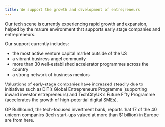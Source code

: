 ```yaml
---
title: We support the growth and development of entrepreneurs
---
```


Our tech scene is currently experiencing rapid growth and expansion, helped by the mature environment that supports early stage companies and entrepreneurs.

Our support currently includes:

- the most active venture capital market outside of the US
- a vibrant business angel community
- more than 30 well-established accelerator programmes across the country
- a strong network of business mentors

Valuations of early-stage companies have increased steadily due to initiatives such as DIT’s Global Entrepreneurs Programme (supporting inward investor entrepreneurs) and TechCityUK’s Future Fifty Programme (accelerates the growth of high-potential digital SMEs).
 
GP Bullhound, the tech-focused investment bank, reports that 17 of the 40 unicorn companies (tech start-ups valued at more than $1 billion) in Europe are from here.
